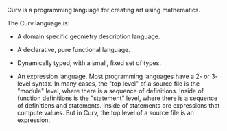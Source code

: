 Curv is a programming language for creating art using mathematics.
<examples>

The Curv language is:

* A domain specific geometry description language.

* A declarative, pure functional language.

* Dynamically typed, with a small, fixed set of types.

* An expression language.
  Most programming languages have a 2- or 3- level syntax.
  In many cases, the "top level" of a source file is the "module" level, where
  there is a sequence of definitions. Inside of function definitions is the
  "statement" level, where there is a sequence of definitions and statements.
  Inside of statements are expressions that compute values.
  But in Curv, the top level of a source file is an expression.
